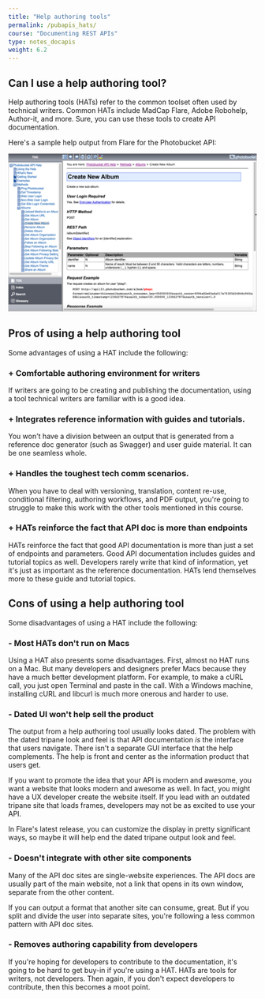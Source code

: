 ```yaml
---
title: "Help authoring tools"
permalink: /pubapis_hats/
course: "Documenting REST APIs"
type: notes_docapis
weight: 6.2
---
```


## Can I use a help authoring tool?

Help authoring tools (HATs) refer to the common toolset often used by technical writers. Common HATs include MadCap Flare, Adobe Robohelp, Author-it, and more. Sure, you can use these tools to create API documentation.

Here's a sample help output from Flare for the Photobucket API:

<a href="https://pic.photobucket.com/dev_help/WebHelpPublic/PhotobucketPublicHelp_Left.htm#CSHID=FAQ/FAQOverview.htm|StartTopic=Content/FAQ/FAQOverview.htm|SkinName=WebHelp"><img src="/images_api/hatphotobucket.png" alt="Publishing API docs" /></a>

## Pros of using a help authoring tool

Some advantages of using a HAT include the following:

### + Comfortable authoring environment for writers

If writers are going to be creating and publishing the documentation, using a tool technical writers are familiar with is a good idea. 

### + Integrates reference information with guides and tutorials.

You won't have a division between an output that is generated from a reference doc generator (such as Swagger) and user guide material. It can be one seamless whole.

### + Handles the toughest tech comm scenarios.

When you have to deal with versioning, translation, content re-use, conditional filtering, authoring workflows, and PDF output, you're going to struggle to make this work with the other tools mentioned in this course.

### + HATs reinforce the fact that API doc is more than endpoints
HATs reinforce the fact that good API documentation is more than just a set of endpoints and parameters. Good API documentation includes guides and tutorial topics as well. Developers rarely write that kind of information, yet it's just as important as the reference documentation. HATs lend themselves more to these guide and tutorial topics.

## Cons of using a help authoring tool

Some disadvantages of using a HAT include the following:

### - Most HATs don't run on Macs
Using a HAT also presents some disadvantages. First, almost no HAT runs on a Mac. But many developers and designers prefer Macs because they have a much better development platform. For example, to make a cURL call, you just open Terminal and paste in the call. With a Windows machine, installing cURL and libcurl is much more onerous and harder to use.

### - Dated UI won't help sell the product
The output from a help authoring tool usually looks dated. The problem with the dated tripane look and feel is that API documentation *is* the interface that users navigate. There isn't a separate GUI interface that the help complements. The help is front and center as the information product that users get. 

If you want to promote the idea that your API is modern and awesome, you want a website that looks modern and awesome as well. In fact, you might have a UX developer create the website itself. If you lead with an outdated tripane site that loads frames, developers may not be as excited to use your API. 

In Flare's latest release, you can customize the display in pretty significant ways, so maybe it will help end the dated tripane output look and feel. 

### - Doesn't integrate with other site components

Many of the API doc sites are single-website experiences. The API docs are usually part of the main website, not a link that opens in its own window, separate from the other content.
 
 If you can output a format that another site can consume, great. But if you split and divide the user into separate sites, you're following a less common pattern with API doc sites.
 
### - Removes authoring capability from developers
 
 If you're hoping for developers to contribute to the documentation, it's going to be hard to get buy-in if you're using a HAT. HATs are tools for writers, not developers. Then again, if you don't expect developers to contribute, then this becomes a moot point.


